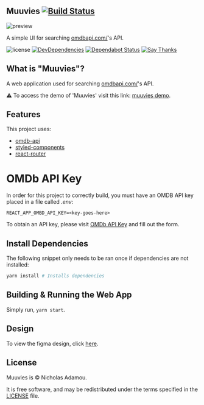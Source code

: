 ## Muuvies [![Build Status](https://travis-ci.org/nicholasadamou/muuvies.svg?branch=master)](https://travis-ci.org/nicholasadamou/muuvies)

![preview](previews/preview.gif)

A simple UI for searching [omdbapi.com/](https://www.omdbapi.com/)'s API.

![license](https://img.shields.io/apm/l/vim-mode.svg)
[![DevDependencies](https://img.shields.io/david/dev/nicholasadamou/muuvies.svg?style=flat-square)](https://david-dm.org/nicholasadamou/muuvies#info=devDependencies)
[![Dependabot Status](https://api.dependabot.com/badges/status?host=github&repo=nicholasadamou/muuvies)](https://dependabot.com)
[![Say Thanks](https://img.shields.io/badge/say-thanks-ff69b4.svg)](https://saythanks.io/to/NicholasAdamou)

## What is "Muuvies"?

A web application used for searching [omdbapi.com/](https://www.omdbapi.com/)'s API.

⚠️ To access the demo of 'Muuvies' visit this link: [muuvies demo](https://muuvies.netlify.com/).

## Features

This project uses:

- [omdb-api](https://www.omdbapi.com/)
- [styled-components](https://www.styled-components.com/)
- [react-router](https://github.com/ReactTraining/react-router)

# OMDb API Key

In order for this project to correctly build, you must have an OMDB API key placed in a file called _.env_:

```text
REACT_APP_OMBD_API_KEY=<key-goes-here>
```

To obtain an API key, please visit [OMDb API Key](http://www.omdbapi.com/apikey.aspx) and fill out the form.

## Install Dependencies

The following snippet only needs to be ran once if dependencies are not installed:

```bash
yarn install # Installs dependencies
```

## Building & Running the Web App

Simply run, `yarn start`.

## Design

To view the figma design, click [here](https://www.figma.com/file/NbJg775aItjxvZuC9NKaYJRy/Muuvies?node-id=0%3A1).

## License

Muuvies is © Nicholas Adamou.

It is free software, and may be redistributed under the terms specified in the [LICENSE] file.

[license]: LICENSE
